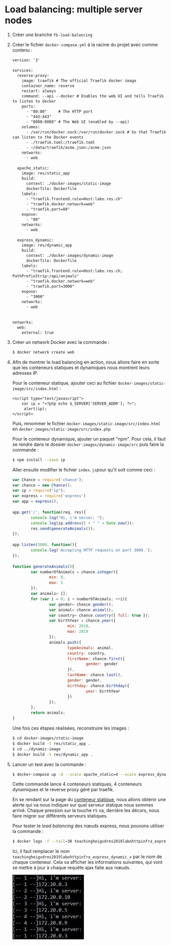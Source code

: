 # Load balancing: multiple server nodes

1. Créer une branche `fb-load-balancing`

2. Créer le fichier `docker-compose.yml` à la racine du projet avec comme contenu :

   ```
   version: '3'
   
   services:
     reverse-proxy:
       image: traefik # The official Traefik docker image
       container_name: reverse
       restart: always
       command: --api --docker # Enables the web UI and tells Traefik to listen to docker
       ports:
         - "80:80"     # The HTTP port
         - "443:443"
         - "8080:8080" # The Web UI (enabled by --api)
       volumes:
         - /var/run/docker.sock:/var/run/docker.sock # So that Traefik can listen to the Docker events
         - ./traefik.toml:/traefik.toml
         - ~/data/traefik/acme.json:/acme.json
       networks:
         - web
   
     apache_static:
       image: res/static_app
       build:
         context: ./docker-images/static-image
         dockerfile: Dockerfile
       labels:
         - "traefik.frontend.rule=Host:labo.res.ch"
         - "traefik.docker.network=web"
         - "traefik.port=80"
       expose:
         - "80"
       networks:
         - web
   
     express_dynamic:
       image: res/dynamic_app
       build:
         context: ./docker-images/dynamic-image
         dockerfile: Dockerfile
       labels:
         - "traefik.frontend.rule=Host:labo.res.ch; PathPrefixStrip:/api/animals"
         - "traefik.docker.network=web"
         - "traefik.port=3000"
       expose:
         - "3000"
       networks:
         - web
   
   
   networks:
     web:
       external: true
   ```

3. Créer un network Docker avec la commande :

   ```bash
   $ docker network create web
   ```

4. Afin de montrer le load balancing en action, nous allons faire en sorte que les conteneurs statiques et dynamiques nous montrent leurs adresses IP. 

   Pour le conteneur statique, ajouter ceci au fichier `docker-images/static-image/src/index.html` :
   
   ```php+HTML
   <script type="text/javascript">
       var ip = "<?php echo $_SERVER['SERVER_ADDR']; ?>";
        alert(ip);
   </script>
   ```
   
   Puis, renommer le fichier `docker-images/static-image/src/index.html` en `docker-images/static-image/src/index.php`
   
   Pour le conteneur dynamique, ajouter un paquet "npm". Pour cela, il faut se rendre dans le dossier `docker-images/dynamic-image/src` puis faire la commande :
   
   ```bash
   $ npm install --save ip
   ```
   
   Aller ensuite modifier le fichier `index.js`pour qu'il soit comme ceci :
   
   ```js
   var Chance = require('chance');
   var chance = new Chance();
   var ip = require("ip");
   var express = require('express')
   var app = express();
   
   app.get('/', function(req, res){
           console.log("Hi, i'm server: ");
           console.log(ip.address() + " " + Date.now());
           res.send(generateAnimals());
   });
   
   app.listen(3000, function(){
           console.log('Accepting HTTP requests on port 3000.');
   });
   
   function generateAnimals(){
           var numberOfAnimals = chance.integer({
                   min: 0,
                   max: 5
           });
           var animals= [];
           for (var i = 0; i < numberOfAnimals; ++i){
                   var gender= chance.gender();
                   var animal= chance.animal();
                   var country= chance.country({ full: true });
                   var birthYear = chance.year({
                           min: 2010,
                           max: 2019
                   });
                   animals.push({
                           typeAnimals: animal,
                           country: country,
                           firstName: chance.first({
                                   gender: gender
                           }),
                           lastName: chance.last(),
                           gender: gender,
                           birthday: chance.birthday({
                                   year: birthYear
                           })
                   });
           };
           return animals;
   }
   ```
   
   Une fois ces étapes réalisées, reconstruire les images :
   
   ```bash
   $ cd docker-images/static-image
   $ docker build -t res/static_app .
   $ cd ../dynamic-image
   $ docker build -t res/dynamic_app .
   ```
   
5. Lancer un test avec la commande :

   ```bash
   $ docker-compose up -d --scale apache_static=4 --scale express_dynamic=4
   ```

   Cette commande lance 4 conteneurs statiques, 4 conteneurs dynamiques et le reverse proxy géré par traefik. 

   En se rendant sur la page du [conteneur statique](http://labo.res.ch/), nous allons obtenir une alerte qui va nous indiquer sur quel serveur statique nous sommes arrivé. Chaque pression sur la touche `F5` va, derrière les décors, nous faire migrer sur différents serveurs statiques. 

   Pour tester le *load balancing* des nœuds express, nous pouvons utiliser la commande :

   ```bash
   $ docker logs -f --tail=30 teachingheigvdres2019labohttpinfra_express_dynamic_1 | sed -e 's/^/[-- 1 --]/' & docker logs -f --tail=30 teachingheigvdres2019labohttpinfra_express_dynamic_2 | sed -e 's/^/[-- 2 --]/' & docker logs -f --tail=30 teachingheigvdres2019labohttpinfra_express_dynamic_3 | sed -e 's/^/[-- 3 --]/' & docker logs -f --tail=30 teachingheigvdres2019labohttpinfra_express_dynamic_4 | sed -e 's/^/[-- 4 --]/'
   ```

   Ici, il faut remplacer le nom `teachingheigvdres2019labohttpinfra_express_dynamic_x` par le nom de chaque conteneur. Cela va afficher les informations suivantes, qui vont se mettre à jour à chaque  requête ajax faite aux nœuds.

   ![loadbalancing_express](./images/loadbalancing_express.png)
